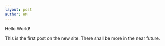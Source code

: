 ```yaml
---
layout: post
author: HM
---
```

Hello World!

This is the first post on the new site.
There shall be more in the near future.
   